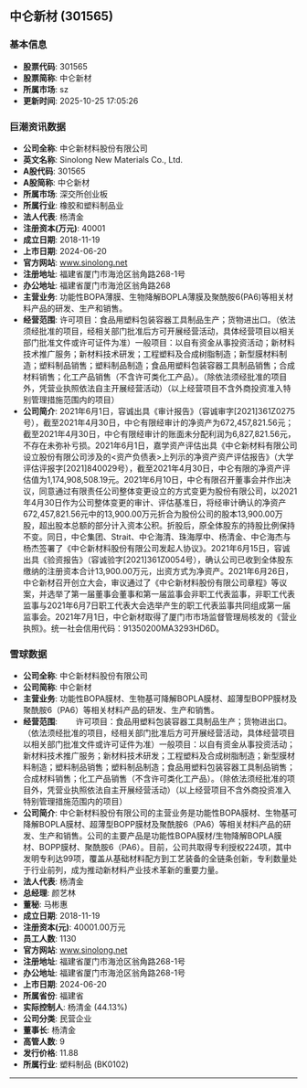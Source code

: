 ## 中仑新材 (301565)

### 基本信息

- **股票代码**: 301565
- **股票简称**: 中仑新材
- **所属市场**: sz
- **更新时间**: 2025-10-25 17:05:26

### 巨潮资讯数据

- **公司全称**: 中仑新材料股份有限公司
- **英文名称**: Sinolong New Materials Co., Ltd.
- **A股代码**: 301565
- **A股简称**: 中仑新材
- **所属市场**: 深交所创业板
- **所属行业**: 橡胶和塑料制品业
- **法人代表**: 杨清金
- **注册资本(万元)**: 40001
- **成立日期**: 2018-11-19
- **上市日期**: 2024-06-20
- **官方网站**: www.sinolong.net
- **注册地址**: 福建省厦门市海沧区翁角路268-1号
- **办公地址**: 福建省厦门市海沧区翁角路268
- **主营业务**: 功能性BOPA薄膜、生物降解BOPLA薄膜及聚酰胺6(PA6)等相关材料产品的研发、生产和销售。
- **经营范围**: 许可项目：食品用塑料包装容器工具制品生产；货物进出口。（依法须经批准的项目，经相关部门批准后方可开展经营活动，具体经营项目以相关部门批准文件或许可证件为准）一般项目：以自有资金从事投资活动；新材料技术推广服务；新材料技术研发；工程塑料及合成树脂制造；新型膜材料制造；塑料制品销售；塑料制品制造；食品用塑料包装容器工具制品销售；合成材料销售；化工产品销售（不含许可类化工产品）。（除依法须经批准的项目外，凭营业执照依法自主开展经营活动）（以上经营项目不含外商投资准入特别管理措施范围内的项目）
- **公司简介**: 2021年6月1日，容诚出具《审计报告》（容诚审字[2021]361Z0275号），截至2021年4月30日，中仑有限经审计的净资产为672,457,821.56元；截至2021年4月30日，中仑有限经审计的账面未分配利润为6,827,821.56元，不存在未弥补亏损。2021年6月1日，嘉学资产评估出具《中仑新材料有限公司设立股份有限公司涉及的<资产负债表>上列示的净资产资产评估报告》（大学评估评报字[2021]840029号），截至2021年4月30日，中仑有限的净资产评估值为1,174,908,508.19元。2021年6月10日，中仑有限召开董事会并作出决议，同意通过有限责任公司整体变更设立的方式变更为股份有限公司，以2021年4月30日作为公司整体变更的审计、评估基准日，将经审计确认的净资产672,457,821.56元中的13,900.00万元折合为股份公司的股本13,900.00万股，超出股本总额的部分计入资本公积。折股后，原全体股东的持股比例保持不变。同日，中仑集团、Strait、中仑海清、珠海厚中、杨清金、中仑海杰与杨杰签署了《中仑新材料股份有限公司发起人协议》。2021年6月15日，容诚出具《验资报告》（容诚验字[2021]361Z0054号），确认公司已收到全体股东缴纳的注册资本合计13,900.00万元，出资方式为净资产。2021年6月26日，中仑新材召开创立大会，审议通过了《中仑新材料股份有限公司章程》等议案，并选举了第一届董事会董事和第一届监事会非职工代表监事，非职工代表监事与2021年6月7日职工代表大会选举产生的职工代表监事共同组成第一届监事会。2021年7月1日，中仑新材取得了厦门市市场监督管理局核发的《营业执照》。统一社会信用代码：91350200MA3293HD6D。

### 雪球数据

- **公司全称**: 中仑新材料股份有限公司
- **公司简称**: 中仑新材
- **主营业务**: 功能性BOPA膜材、生物基可降解BOPLA膜材、超薄型BOPP膜材及聚酰胺6（PA6）等相关材料产品的研发、生产和销售。
- **经营范围**: 　　许可项目：食品用塑料包装容器工具制品生产；货物进出口。（依法须经批准的项目，经相关部门批准后方可开展经营活动，具体经营项目以相关部门批准文件或许可证件为准）一般项目：以自有资金从事投资活动；新材料技术推广服务；新材料技术研发；工程塑料及合成树脂制造；新型膜材料制造；塑料制品销售；塑料制品制造；食品用塑料包装容器工具制品销售；合成材料销售；化工产品销售（不含许可类化工产品）。（除依法须经批准的项目外，凭营业执照依法自主开展经营活动）（以上经营项目不含外商投资准入特别管理措施范围内的项目）
- **公司简介**: 中仑新材料股份有限公司的主营业务是功能性BOPA膜材、生物基可降解BOPLA膜材、超薄型BOPP膜材及聚酰胺6（PA6）等相关材料产品的研发、生产和销售。公司的主要产品是功能性BOPA膜材/生物降解BOPLA膜材、BOPP膜材、聚酰胺6（PA6）。目前，公司共取得专利授权224项，其中发明专利达99项，覆盖从基础材料配方到工艺装备的全链条创新，专利数量处于行业前列，成为推动新材料产业技术革新的重要力量。
- **法人代表**: 杨清金
- **总经理**: 颜艺林
- **董秘**: 马彬惠
- **成立日期**: 2018-11-19
- **注册资本(元)**: 40001.00万元
- **员工人数**: 1130
- **官方网站**: www.sinolong.net
- **注册地址**: 福建省厦门市海沧区翁角路268-1号
- **办公地址**: 福建省厦门市海沧区翁角路268-1号
- **上市日期**: 2024-06-20
- **所属省份**: 福建省
- **实际控制人**: 杨清金 (44.13%)
- **公司分类**: 民营企业
- **董事长**: 杨清金
- **高管人数**: 9
- **发行价格**: 11.88
- **所属行业**: 塑料制品 (BK0102)

---